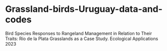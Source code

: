 # Grassland-birds-Uruguay-data-and-codes
Bird Species Responses to Rangeland Management in Relation to Their Traits: Río de la Plata Grasslands as a Case Study. Ecological Applications 2023
